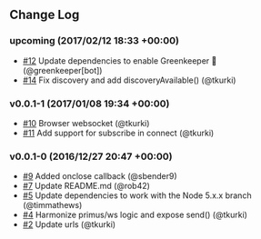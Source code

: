 ## Change Log

### upcoming (2017/02/12 18:33 +00:00)
- [#12](https://github.com/SignalK/signalk-js-client/pull/12) Update dependencies to enable Greenkeeper 🌴 (@greenkeeper[bot])
- [#14](https://github.com/SignalK/signalk-js-client/pull/14) Fix discovery and add discoveryAvailable() (@tkurki)

### v0.0.1-1 (2017/01/08 19:34 +00:00)
- [#10](https://github.com/SignalK/signalk-js-client/pull/10) Browser websocket (@tkurki)
- [#11](https://github.com/SignalK/signalk-js-client/pull/11) Add support for subscribe in connect (@tkurki)

### v0.0.1-0 (2016/12/27 20:47 +00:00)
- [#9](https://github.com/SignalK/signalk-js-client/pull/9) Added onclose callback (@sbender9)
- [#7](https://github.com/SignalK/signalk-js-client/pull/7) Update README.md (@rob42)
- [#5](https://github.com/SignalK/signalk-js-client/pull/5) Update dependencies to work with the Node 5.x.x branch (@timmathews)
- [#4](https://github.com/SignalK/signalk-js-client/pull/4) Harmonize primus/ws logic and expose send() (@tkurki)
- [#2](https://github.com/SignalK/signalk-js-client/pull/2) Update urls (@tkurki)